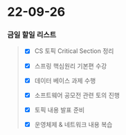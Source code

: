 # 22-09-26
### 금일 할일 리스트

> - [x] CS 토픽  Critical Section 정리
>
> - [x] 스프링 핵심원리 기본편 수강
>
> - [x] 데이터 베이스 과제 수행
>
> - [x] 소프트웨어 공모전 관련 토의 진행
>
> - [x] 토픽 내용 발표 준비
>
> - [x] 운영체제 & 네트워크 내용 복습 
